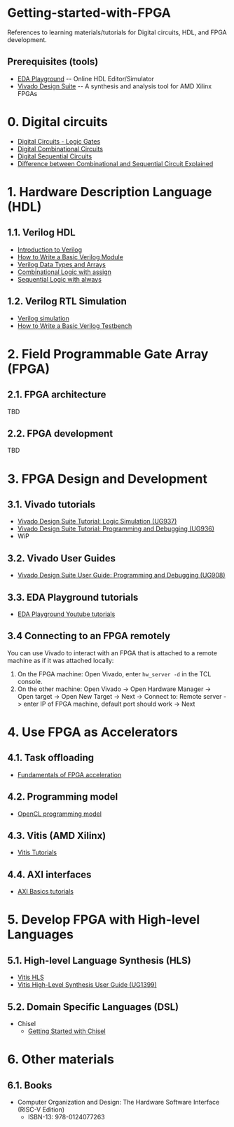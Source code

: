 # Getting-started-with-FPGA
References to learning materials/tutorials for Digital circuits, HDL, and FPGA development.


## Prerequisites (tools)
- [EDA Playground](https://edaplayground.com/) -- Online HDL Editor/Simulator
- [Vivado Design Suite](https://www.xilinx.com/products/design-tools/vivado.html) -- A synthesis and analysis tool for AMD Xilinx FPGAs


# 0. Digital circuits
- [Digital Circuits - Logic Gates](https://www.tutorialspoint.com/digital_circuits/digital_circuits_logic_gates.htm)
- [Digital Combinational Circuits](https://www.tutorialspoint.com/digital_circuits/digital_combinational_circuits.htm)
- [Digital Sequential Circuits](https://www.tutorialspoint.com/digital_circuits/digital_circuits_sequential_circuits.htm)
- [Difference between Combinational and Sequential Circuit Explained](https://unstop.com/blog/difference-between-combinational-and-sequential-circuit)


# 1. Hardware Description Language (HDL)

## 1.1. Verilog HDL
- [Introduction to Verilog](https://www.chipverify.com/verilog/verilog-introduction)
- [How to Write a Basic Verilog Module](https://fpgatutorial.com/how-to-write-a-basic-verilog-module/)
- [Verilog Data Types and Arrays](https://fpgatutorial.com/data-types-and-arrays-in-verilog/)
- [Combinational Logic with assign](https://www.chipverify.com/verilog/verilog-combinational-logic-assign)
- [Sequential Logic with always](https://www.chipverify.com/verilog/verilog-always-sequential-logic)

## 1.2. Verilog RTL Simulation
- [Verilog simulation](https://www.chipverify.com/verilog/verilog-simulation)
- [How to Write a Basic Verilog Testbench](https://fpgatutorial.com/how-to-write-a-basic-verilog-testbench/)


# 2. Field Programmable Gate Array (FPGA) 

## 2.1. FPGA architecture
TBD

## 2.2. FPGA development
TBD

# 3. FPGA Design and Development

## 3.1. Vivado tutorials
- [Vivado Design Suite Tutorial: Logic Simulation (UG937)](https://docs.xilinx.com/r/en-US/ug937-vivado-design-suite-simulation-tutorial/Revision-History)
- [Vivado Design Suite Tutorial: Programming and Debugging (UG936)](https://docs.xilinx.com/r/en-US/ug936-vivado-tutorial-programming-debugging/Debugging-in-Vivado-Tutorial)
- WiP

## 3.2. Vivado User Guides
- [Vivado Design Suite User Guide: Programming and Debugging (UG908)](https://docs.xilinx.com/r/en-US/ug908-vivado-programming-debugging/Introduction)

## 3.3. EDA Playground tutorials
- [EDA Playground Youtube tutorials](https://www.youtube.com/@Edaplayground_EPWave)

## 3.4 Connecting to an FPGA remotely
You can use Vivado to interact with an FPGA that is attached to a remote machine as if it was attached locally:
1. On the FPGA machine: Open Vivado, enter `hw_server -d` in the TCL console.
2. On the other machine: Open Vivado -> Open Hardware Manager -> Open target -> Open New Target -> Next -> Connect to: Remote server -> enter IP of FPGA machine, default port should work -> Next

# 4. Use FPGA as Accelerators
## 4.1. Task offloading
- [Fundamentals of FPGA acceleration](https://www.xilinx.com/publications/events/developer-forum/2018-frankfurt/fundamentals-of-fpga-based-acceleration.pdf)

## 4.2. Programming model
- [OpenCL programming model](https://www.xilinx.com/support/documentation/university/Vitis-Workshops/2019_2/vitis_opencl_execution_model.pdf) 

## 4.3. Vitis (AMD Xilinx)
- [Vitis Tutorials](https://github.com/Xilinx/Vitis-Tutorials)

## 4.4. AXI interfaces
- [AXI Basics tutorials](https://support.xilinx.com/s/article/1053914?language=en_US)

# 5. Develop FPGA with High-level Languages

## 5.1. High-level Language Synthesis (HLS)
- [Vitis HLS](https://docs.xilinx.com/r/en-US/ug1399-vitis-hls/Introduction-to-Vitis-HLS)
- [Vitis High-Level Synthesis User Guide (UG1399)](https://docs.xilinx.com/r/en-US/ug1399-vitis-hls/Introduction)

## 5.2. Domain Specific Languages (DSL)
- Chisel
  - [Getting Started with Chisel](https://inst.eecs.berkeley.edu/~cs250/sp16/handouts/chisel-getting-started.pdf)

# 6. Other materials
## 6.1. Books
- Computer Organization and Design: The Hardware Software Interface (RISC-V Edition)
  - ISBN-13: 978-0124077263

